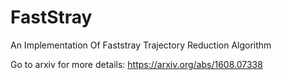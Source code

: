 # FastStray
An Implementation Of Faststray Trajectory Reduction Algorithm


Go to arxiv for more details:
https://arxiv.org/abs/1608.07338
